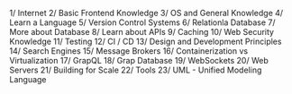 1/ Internet
2/ Basic Frontend Knowledge
3/ OS and General Knowledge
4/ Learn a Language
5/ Version Control Systems
6/ Relationla Database
7/ More about Database
8/ Learn about APIs
9/ Caching
10/ Web Security Knowledge
11/ Testing
12/ CI / CD
13/ Design and Development Principles
14/ Search Engines
15/ Message Brokers
16/ Containerization vs Virtualization
17/ GrapQL
18/ Grap Database
19/ WebSockets
20/ Web Servers
21/ Building for Scale
22/ Tools
23/ UML - Unified Modeling Language
